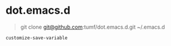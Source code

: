 dot.emacs.d
===========

> git clone git@github.com:tumf/dot.emacs.d.git ~/.emacs.d

`customize-save-variable`
